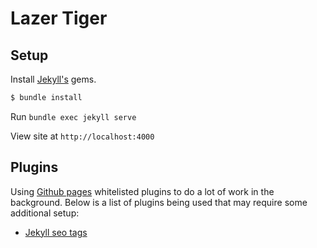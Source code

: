 # Lazer Tiger

## Setup

Install [Jekyll's](https://jekyllrb.com) gems.

```bash
$ bundle install
```

Run `bundle exec jekyll serve`

View site at `http://localhost:4000`

## Plugins

Using [Github pages](https://help.github.com/articles/configuring-jekyll-plugins/) whitelisted plugins to do a lot of work in the background. Below is a list of plugins being used that may require some additional setup:

- [Jekyll seo tags](https://github.com/jekyll/jekyll-seo-tag/blob/master/docs/usage.md)
